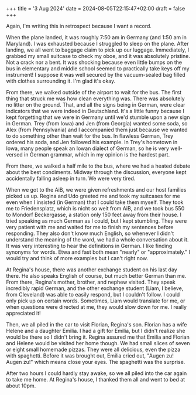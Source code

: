 +++
title = '3 Aug 2024'
date = 2024-08-05T22:15:47+02:00
draft = false
+++

Again, I'm writing this in retrospect because I want a record.

When the plane landed, it was roughly 7:50 am in Germany (and 1:50 am in Maryland). I was exhausted because I struggled to sleep on the plane. After landing, we all went to baggage claim to pick up our luggage. Immediately, I grabbed my small suitcase to check my oboe, and it was absolutely pristine. Not a crack nor a bent. It was shocking because even little bumps on the bus in elementary and middle school seemed to practically take keys off my instrument! I suppose it was well secured by the vacuum-sealed bag filled with clothes surrounding it. I'm glad it's okay.

From there, we walked outside of the airport to wait for the bus. The first thing that struck me was how clean everything was. There was absolutely no litter on the ground. That, and all the signs being in German, were clear indicators that we were indeed in Deutschland. It's a little funny because I kept forgetting that we were in Germany until we'd stumble upon a new sign in German. Trey (from Iowa) and Jen (from Georgia) wanted some soda, so Alex (from Pennsylvania) and I accompanied them just because we wanted to do something other than wait for the bus. In flawless German, Trey ordered his soda, and Jen followed his example. In Trey's hometown in Iowa, many people speak an Iowan dialect of German, so he is very well-versed in German grammar, which in my opinion is the hardest part.

From there, we walked a half mile to the bus, where we had a heated debate about the best condiments. Midway through the discussion, everyone kept accidentally falling asleep in turn. We were very tired.

When we got to the AiB, we were given refreshments and our host families picked us up. Regina and Udo greeted me and took my suitcases for me even when I insisted (in German) that I could take them myself. They took me to Friedensplatz, which is nicht so weit from AiB, and we took bus 550 to Mondorf Beckergasse, a station only 150 feet away from their house. I tried speaking as much German as I could, but I kept stumbling. They were very patient with me and waited for me to finish my sentences before responding. They also don't know much English, so whenever I didn't understand the meaning of the word, we had a whole conversation about it. It was very interesting to hear the definitions in German. I like finding synonyms for words. Etwa and fast both mean "nearly" or "approximately." I would try and think of more examples but I can't right now.

At Regina's house, there was another exchange student on his last day there. He also speaks English of course, but much better German than me. From there, Regina's mother, brother, and nephew visited. They speak incredibly rapid German, and the other exchange student (Liam, I believe, from Cleveland) was able to easily respond, but I couldn't follow. I could only pick up on certain words. Sometimes, Liam would translate for me, or when questions were directed at me, they would slow down for me. I really appreciated it!

Then, we all piled in the car to visit Florian, Regina's son. Florian has a wife Helene and a daughter Emilia. I had a gift for Emilia, but I didn't realize she would be there so I didn't bring it. Regina assured me that Emilia and Florian and Helene would be visited her home though. We had small slices of seven or eight small homemade pizzas. They were all delicious, even the pizza with spaghetti. Before it was brought out, Emilia cried out, "Augen zu! Augen zu!" which means close your eyes. The spaghetti was the surprise.

After two hours I could hardly stay awake, so we all piled into the car again to take me home. At Regina's house, I thanked them all and went to bed at about 10pm.